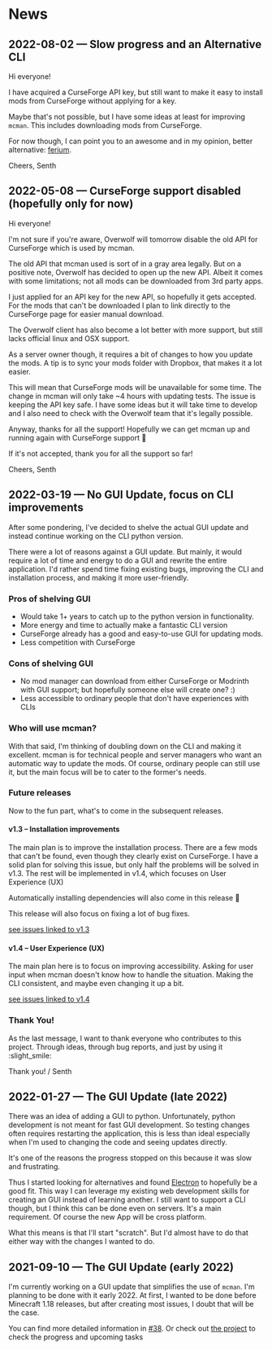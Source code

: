 # News

## 2022-08-02 — Slow progress and an Alternative CLI

Hi everyone!

I have acquired a CurseForge API key, but still want to make it easy to install mods from CurseForge
without applying for a key.

Maybe that's not possible, but I have some ideas at least for improving `mcman`.
This includes downloading mods from CurseForge.

For now though, I can point you to an awesome and in my opinion, better alternative: [ferium](https://github.com/gorilla-devs/ferium).

Cheers,
Senth

## 2022-05-08 — CurseForge support disabled (hopefully only for now)

Hi everyone!

I'm not sure if you're aware, Overwolf will tomorrow disable the old API for CurseForge which is used by mcman.

The old API that mcman used is sort of in a gray area legally.
But on a positive note, Overwolf has decided to open up the new API.
Albeit it comes with some limitations; not all mods can be downloaded from 3rd party apps.

I just applied for an API key for the new API, so hopefully it gets accepted.
For the mods that can't be downloaded I plan to link directly to the CurseForge page for easier manual download.

The Overwolf client has also become a lot better with more support, but still lacks official linux and OSX support.

As a server owner though, it requires a bit of changes to how you update the mods.
A tip is to sync your mods folder with Dropbox, that makes it a lot easier.

This will mean that CurseForge mods will be unavailable for some time.
The change in mcman will only take ~4 hours with updating tests.
The issue is keeping the API key safe.
I have some ideas but it will take time to develop and I also need to check with the
Overwolf team that it's legally possible.

Anyway, thanks for all the support!
Hopefully we can get mcman up and running again with CurseForge support 🙂

If it's not accepted, thank you for all the support so far!

Cheers,
Senth

## 2022-03-19 — No GUI Update, focus on CLI improvements

After some pondering, I've decided to shelve the actual GUI update and instead continue working on the CLI python version.

There were a lot of reasons against a GUI update.
But mainly, it would require a lot of time and energy to do a GUI and rewrite the entire application.
I'd rather spend time fixing existing bugs, improving the CLI and installation process, and making it more user-friendly.

### Pros of shelving GUI

- Would take 1+ years to catch up to the python version in functionality.
- More energy and time to actually make a fantastic CLI version
- CurseForge already has a good and easy-to-use GUI for updating mods.
- Less competition with CurseForge

### Cons of shelving GUI

- No mod manager can download from either CurseForge or Modrinth with GUI support;
  but hopefully someone else will create one? :)
- Less accessible to ordinary people that don't have experiences with CLIs

### Who will use mcman?

With that said, I'm thinking of doubling down on the CLI and making it excellent.
mcman is for technical people and server managers who want an automatic way to update the mods.
Of course, ordinary people can still use it, but the main focus will be to cater to the former's needs.

### Future releases

Now to the fun part, what's to come in the subsequent releases.

#### v1.3 – Installation improvements

The main plan is to improve the installation process.
There are a few mods that can't be found, even though they clearly exist on CurseForge.
I have a solid plan for solving this issue, but only half the problems will be solved in v1.3.
The rest will be implemented in v1.4, which focuses on User Experience (UX)

Automatically installing dependencies will also come in this release :tada:

This release will also focus on fixing a lot of bug fixes.

[see issues linked to v1.3](https://github.com/Senth/minecraft-mod-manager/milestone/4)

#### v1.4 – User Experience (UX)

The main plan here is to focus on improving accessibility.
Asking for user input when mcman doesn't know how to handle the situation.
Making the CLI consistent, and maybe even changing it up a bit.

[see issues linked to v1.4](https://github.com/Senth/minecraft-mod-manager/milestone/5)

### Thank You!

As the last message, I want to thank everyone who contributes to this project.
Through ideas, through bug reports, and just by using it :slight_smile:

Thank you!
/ Senth

## 2022-01-27 — The GUI Update (late 2022)

There was an idea of adding a GUI to python.
Unfortunately, python development is not meant for fast GUI development.
So testing changes often requires restarting the application,
this is less than ideal especially when I'm used to changing the code and seeing updates directly.

It's one of the reasons the progress stopped on this because it was slow and frustrating.

Thus I started looking for alternatives and found [Electron](https://www.electronjs.org/) to hopefully be a good fit.
This way I can leverage my existing web development skills for creating an GUI instead of learning another.
I still want to support a CLI though, but I think this can be done even on servers. It's a main requirement.
Of course the new App will be cross platform.

What this means is that I'll start "scratch". But I'd almost have to do that either way with the changes I wanted to do.

## 2021-09-10 — The GUI Update (early 2022)

I'm currently working on a GUI update that simplifies the use of `mcman`.
I'm planning to be done with it early 2022.
At first, I wanted to be done before Minecraft 1.18 releases, but after creating most issues, I doubt that will be the case.

You can find more detailed information in [#38](https://github.com/Senth/minecraft-mod-manager/issues/38).
Or check out [the project](https://github.com/Senth/minecraft-mod-manager/projects/1)
to check the progress and upcoming tasks
